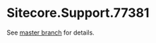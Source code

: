 # Sitecore.Support.77381

See [master branch](https://github.com/sitecoresupport/Sitecore.Support.77381) for details.